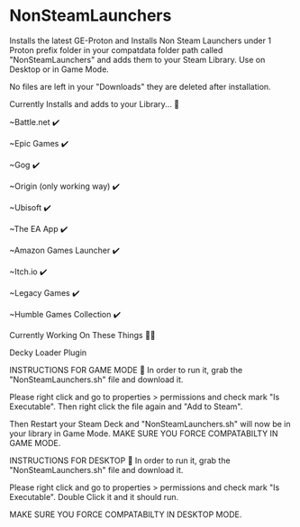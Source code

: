 # NonSteamLaunchers
Installs the latest GE-Proton and Installs Non Steam Launchers under 1 Proton prefix folder in your compatdata folder path called "NonSteamLaunchers" and adds them to your Steam Library. Use on Desktop or in Game Mode.

No files are left in your "Downloads" they are deleted after installation. 
 
Currently Installs and adds to your Library... 👀 

  ~Battle.net ✔️ 
  
  ~Epic Games ✔️ 
  
  ~Gog ✔️ 
  
  ~Origin (only working way) ✔️ 
  
  ~Ubisoft ✔️ 

  ~The EA App ✔️ 
  
  ~Amazon Games Launcher ✔️ 
  
  ~Itch.io ✔️ 

  ~Legacy Games ✔️ 
  
  ~Humble Games Collection ✔️


Currently Working On These Things 👷‍♂️

  Decky Loader Plugin
 

INSTRUCTIONS FOR GAME MODE 📝 
In order to run it, grab the "NonSteamLaunchers.sh" file and download it.

Please right click and go to properties > permissions and check mark "Is Executable". Then right click the file again and "Add to Steam".

Then Restart your Steam Deck and "NonSteamLaunchers.sh" will now be in your library in Game Mode. MAKE SURE YOU FORCE COMPATABILTY IN GAME MODE.



INSTRUCTIONS FOR DESKTOP 📝 
In order to run it, grab the "NonSteamLaunchers.sh" file and download it.

Please right click and go to properties > permissions and check mark "Is Executable". Double Click it and it should run.

MAKE SURE YOU FORCE COMPATABILTY IN DESKTOP MODE.
